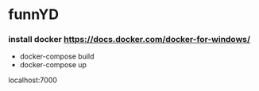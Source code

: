 # funnYD

### install docker https://docs.docker.com/docker-for-windows/

- docker-compose build
- docker-compose up

localhost:7000
